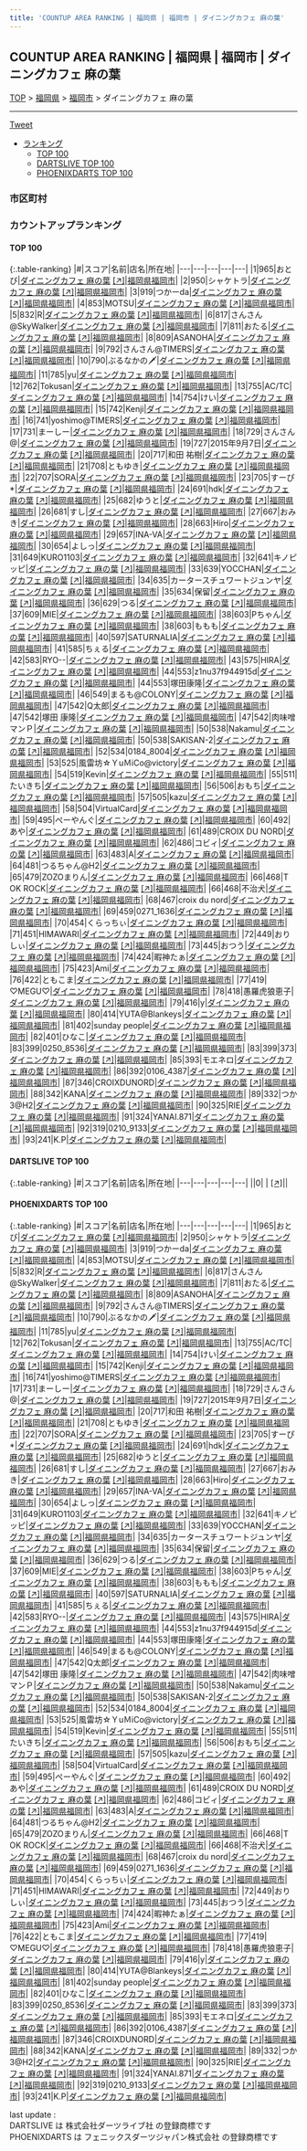 ```yaml
---
title: 'COUNTUP AREA RANKING | 福岡県 | 福岡市 | ダイニングカフェ 麻の葉'
---
```

## COUNTUP AREA RANKING | 福岡県 | 福岡市 | ダイニングカフェ 麻の葉

[TOP](/darts/rank/) > [福岡県](/darts/rank/福岡県/) > [福岡市](/darts/rank/福岡県/福岡市/) > ダイニングカフェ 麻の葉

___

<a href="https://twitter.com/share?ref_src=twsrc%5Etfw" data-text="COUNTUP AREA RANKING | 福岡県福岡市ダイニングカフェ 麻の葉" class="twitter-share-button" data-hashtags="DARTSLIVE,PHOENIXDARTS,darts,ダーツ" data-show-count="false">Tweet</a>

* [ランキング](#カウントアップランキング)
    * [TOP 100](#top-100)
    * [DARTSLIVE TOP 100](#dartslive-top-100)
    * [PHOENIXDARTS TOP 100](#phoenixdarts-top-100)

### 市区町村

<ul>

</ul>

### カウントアップランキング

#### TOP 100



{:.table-ranking}
|#|スコア|名前|店名|所在地|
|---|---|---|---|---|
|1|965|<span class="rank-name-pd">おとび</span>|<a href="/darts/rank/shops/75881.html">ダイニングカフェ 麻の葉</a> <a href="https://vs.phoenixdarts.com/jp/shop/shopDetailInfo/s_75881?s_seq=75881">[↗]</a>|<a href="/darts/rank/福岡県/福岡市">福岡県福岡市</a>|
|2|950|<span class="rank-name-pd">シャケトラ</span>|<a href="/darts/rank/shops/75881.html">ダイニングカフェ 麻の葉</a> <a href="https://vs.phoenixdarts.com/jp/shop/shopDetailInfo/s_75881?s_seq=75881">[↗]</a>|<a href="/darts/rank/福岡県/福岡市">福岡県福岡市</a>|
|3|919|<span class="rank-name-pd">つかーda</span>|<a href="/darts/rank/shops/75881.html">ダイニングカフェ 麻の葉</a> <a href="https://vs.phoenixdarts.com/jp/shop/shopDetailInfo/s_75881?s_seq=75881">[↗]</a>|<a href="/darts/rank/福岡県/福岡市">福岡県福岡市</a>|
|4|853|<span class="rank-name-pd">MOTSU</span>|<a href="/darts/rank/shops/75881.html">ダイニングカフェ 麻の葉</a> <a href="https://vs.phoenixdarts.com/jp/shop/shopDetailInfo/s_75881?s_seq=75881">[↗]</a>|<a href="/darts/rank/福岡県/福岡市">福岡県福岡市</a>|
|5|832|<span class="rank-name-pd">R</span>|<a href="/darts/rank/shops/75881.html">ダイニングカフェ 麻の葉</a> <a href="https://vs.phoenixdarts.com/jp/shop/shopDetailInfo/s_75881?s_seq=75881">[↗]</a>|<a href="/darts/rank/福岡県/福岡市">福岡県福岡市</a>|
|6|817|<span class="rank-name-pd">さんさん@SkyWalker</span>|<a href="/darts/rank/shops/75881.html">ダイニングカフェ 麻の葉</a> <a href="https://vs.phoenixdarts.com/jp/shop/shopDetailInfo/s_75881?s_seq=75881">[↗]</a>|<a href="/darts/rank/福岡県/福岡市">福岡県福岡市</a>|
|7|811|<span class="rank-name-pd">おたる</span>|<a href="/darts/rank/shops/75881.html">ダイニングカフェ 麻の葉</a> <a href="https://vs.phoenixdarts.com/jp/shop/shopDetailInfo/s_75881?s_seq=75881">[↗]</a>|<a href="/darts/rank/福岡県/福岡市">福岡県福岡市</a>|
|8|809|<span class="rank-name-pd">ASANOHA</span>|<a href="/darts/rank/shops/75881.html">ダイニングカフェ 麻の葉</a> <a href="https://vs.phoenixdarts.com/jp/shop/shopDetailInfo/s_75881?s_seq=75881">[↗]</a>|<a href="/darts/rank/福岡県/福岡市">福岡県福岡市</a>|
|9|792|<span class="rank-name-pd">さんさん@TIMERS</span>|<a href="/darts/rank/shops/75881.html">ダイニングカフェ 麻の葉</a> <a href="https://vs.phoenixdarts.com/jp/shop/shopDetailInfo/s_75881?s_seq=75881">[↗]</a>|<a href="/darts/rank/福岡県/福岡市">福岡県福岡市</a>|
|10|790|<span class="rank-name-pd">ぶるなかの🗡</span>|<a href="/darts/rank/shops/75881.html">ダイニングカフェ 麻の葉</a> <a href="https://vs.phoenixdarts.com/jp/shop/shopDetailInfo/s_75881?s_seq=75881">[↗]</a>|<a href="/darts/rank/福岡県/福岡市">福岡県福岡市</a>|
|11|785|<span class="rank-name-pd">yu</span>|<a href="/darts/rank/shops/75881.html">ダイニングカフェ 麻の葉</a> <a href="https://vs.phoenixdarts.com/jp/shop/shopDetailInfo/s_75881?s_seq=75881">[↗]</a>|<a href="/darts/rank/福岡県/福岡市">福岡県福岡市</a>|
|12|762|<span class="rank-name-pd">Tokusan</span>|<a href="/darts/rank/shops/75881.html">ダイニングカフェ 麻の葉</a> <a href="https://vs.phoenixdarts.com/jp/shop/shopDetailInfo/s_75881?s_seq=75881">[↗]</a>|<a href="/darts/rank/福岡県/福岡市">福岡県福岡市</a>|
|13|755|<span class="rank-name-pd">AC/TC</span>|<a href="/darts/rank/shops/75881.html">ダイニングカフェ 麻の葉</a> <a href="https://vs.phoenixdarts.com/jp/shop/shopDetailInfo/s_75881?s_seq=75881">[↗]</a>|<a href="/darts/rank/福岡県/福岡市">福岡県福岡市</a>|
|14|754|<span class="rank-name-pd">けい</span>|<a href="/darts/rank/shops/75881.html">ダイニングカフェ 麻の葉</a> <a href="https://vs.phoenixdarts.com/jp/shop/shopDetailInfo/s_75881?s_seq=75881">[↗]</a>|<a href="/darts/rank/福岡県/福岡市">福岡県福岡市</a>|
|15|742|<span class="rank-name-pd">Kenji</span>|<a href="/darts/rank/shops/75881.html">ダイニングカフェ 麻の葉</a> <a href="https://vs.phoenixdarts.com/jp/shop/shopDetailInfo/s_75881?s_seq=75881">[↗]</a>|<a href="/darts/rank/福岡県/福岡市">福岡県福岡市</a>|
|16|741|<span class="rank-name-pd">yoshimo@TIMERS</span>|<a href="/darts/rank/shops/75881.html">ダイニングカフェ 麻の葉</a> <a href="https://vs.phoenixdarts.com/jp/shop/shopDetailInfo/s_75881?s_seq=75881">[↗]</a>|<a href="/darts/rank/福岡県/福岡市">福岡県福岡市</a>|
|17|731|<span class="rank-name-pd">まーしー</span>|<a href="/darts/rank/shops/75881.html">ダイニングカフェ 麻の葉</a> <a href="https://vs.phoenixdarts.com/jp/shop/shopDetailInfo/s_75881?s_seq=75881">[↗]</a>|<a href="/darts/rank/福岡県/福岡市">福岡県福岡市</a>|
|18|729|<span class="rank-name-pd">さんさん@</span>|<a href="/darts/rank/shops/75881.html">ダイニングカフェ 麻の葉</a> <a href="https://vs.phoenixdarts.com/jp/shop/shopDetailInfo/s_75881?s_seq=75881">[↗]</a>|<a href="/darts/rank/福岡県/福岡市">福岡県福岡市</a>|
|19|727|<span class="rank-name-pd">2015年9月7日</span>|<a href="/darts/rank/shops/75881.html">ダイニングカフェ 麻の葉</a> <a href="https://vs.phoenixdarts.com/jp/shop/shopDetailInfo/s_75881?s_seq=75881">[↗]</a>|<a href="/darts/rank/福岡県/福岡市">福岡県福岡市</a>|
|20|717|<span class="rank-name-pd"><span class="pro-icon-pd"></span>和田 祐樹</span>|<a href="/darts/rank/shops/75881.html">ダイニングカフェ 麻の葉</a> <a href="https://vs.phoenixdarts.com/jp/shop/shopDetailInfo/s_75881?s_seq=75881">[↗]</a>|<a href="/darts/rank/福岡県/福岡市">福岡県福岡市</a>|
|21|708|<span class="rank-name-pd">ともゆき</span>|<a href="/darts/rank/shops/75881.html">ダイニングカフェ 麻の葉</a> <a href="https://vs.phoenixdarts.com/jp/shop/shopDetailInfo/s_75881?s_seq=75881">[↗]</a>|<a href="/darts/rank/福岡県/福岡市">福岡県福岡市</a>|
|22|707|<span class="rank-name-pd">SORA</span>|<a href="/darts/rank/shops/75881.html">ダイニングカフェ 麻の葉</a> <a href="https://vs.phoenixdarts.com/jp/shop/shopDetailInfo/s_75881?s_seq=75881">[↗]</a>|<a href="/darts/rank/福岡県/福岡市">福岡県福岡市</a>|
|23|705|<span class="rank-name-pd">すーぴ*</span>|<a href="/darts/rank/shops/75881.html">ダイニングカフェ 麻の葉</a> <a href="https://vs.phoenixdarts.com/jp/shop/shopDetailInfo/s_75881?s_seq=75881">[↗]</a>|<a href="/darts/rank/福岡県/福岡市">福岡県福岡市</a>|
|24|691|<span class="rank-name-pd">hdk</span>|<a href="/darts/rank/shops/75881.html">ダイニングカフェ 麻の葉</a> <a href="https://vs.phoenixdarts.com/jp/shop/shopDetailInfo/s_75881?s_seq=75881">[↗]</a>|<a href="/darts/rank/福岡県/福岡市">福岡県福岡市</a>|
|25|682|<span class="rank-name-pd">ゆうと</span>|<a href="/darts/rank/shops/75881.html">ダイニングカフェ 麻の葉</a> <a href="https://vs.phoenixdarts.com/jp/shop/shopDetailInfo/s_75881?s_seq=75881">[↗]</a>|<a href="/darts/rank/福岡県/福岡市">福岡県福岡市</a>|
|26|681|<span class="rank-name-pd">すし</span>|<a href="/darts/rank/shops/75881.html">ダイニングカフェ 麻の葉</a> <a href="https://vs.phoenixdarts.com/jp/shop/shopDetailInfo/s_75881?s_seq=75881">[↗]</a>|<a href="/darts/rank/福岡県/福岡市">福岡県福岡市</a>|
|27|667|<span class="rank-name-pd">おみき</span>|<a href="/darts/rank/shops/75881.html">ダイニングカフェ 麻の葉</a> <a href="https://vs.phoenixdarts.com/jp/shop/shopDetailInfo/s_75881?s_seq=75881">[↗]</a>|<a href="/darts/rank/福岡県/福岡市">福岡県福岡市</a>|
|28|663|<span class="rank-name-pd">Hiro</span>|<a href="/darts/rank/shops/75881.html">ダイニングカフェ 麻の葉</a> <a href="https://vs.phoenixdarts.com/jp/shop/shopDetailInfo/s_75881?s_seq=75881">[↗]</a>|<a href="/darts/rank/福岡県/福岡市">福岡県福岡市</a>|
|29|657|<span class="rank-name-pd">INA-VA</span>|<a href="/darts/rank/shops/75881.html">ダイニングカフェ 麻の葉</a> <a href="https://vs.phoenixdarts.com/jp/shop/shopDetailInfo/s_75881?s_seq=75881">[↗]</a>|<a href="/darts/rank/福岡県/福岡市">福岡県福岡市</a>|
|30|654|<span class="rank-name-pd">よしっ</span>|<a href="/darts/rank/shops/75881.html">ダイニングカフェ 麻の葉</a> <a href="https://vs.phoenixdarts.com/jp/shop/shopDetailInfo/s_75881?s_seq=75881">[↗]</a>|<a href="/darts/rank/福岡県/福岡市">福岡県福岡市</a>|
|31|649|<span class="rank-name-pd">KURO1103</span>|<a href="/darts/rank/shops/75881.html">ダイニングカフェ 麻の葉</a> <a href="https://vs.phoenixdarts.com/jp/shop/shopDetailInfo/s_75881?s_seq=75881">[↗]</a>|<a href="/darts/rank/福岡県/福岡市">福岡県福岡市</a>|
|32|641|<span class="rank-name-pd">キノピッピ</span>|<a href="/darts/rank/shops/75881.html">ダイニングカフェ 麻の葉</a> <a href="https://vs.phoenixdarts.com/jp/shop/shopDetailInfo/s_75881?s_seq=75881">[↗]</a>|<a href="/darts/rank/福岡県/福岡市">福岡県福岡市</a>|
|33|639|<span class="rank-name-pd">YOCCHAN</span>|<a href="/darts/rank/shops/75881.html">ダイニングカフェ 麻の葉</a> <a href="https://vs.phoenixdarts.com/jp/shop/shopDetailInfo/s_75881?s_seq=75881">[↗]</a>|<a href="/darts/rank/福岡県/福岡市">福岡県福岡市</a>|
|34|635|<span class="rank-name-pd">カータースチュワートジュンヤ</span>|<a href="/darts/rank/shops/75881.html">ダイニングカフェ 麻の葉</a> <a href="https://vs.phoenixdarts.com/jp/shop/shopDetailInfo/s_75881?s_seq=75881">[↗]</a>|<a href="/darts/rank/福岡県/福岡市">福岡県福岡市</a>|
|35|634|<span class="rank-name-pd">保留</span>|<a href="/darts/rank/shops/75881.html">ダイニングカフェ 麻の葉</a> <a href="https://vs.phoenixdarts.com/jp/shop/shopDetailInfo/s_75881?s_seq=75881">[↗]</a>|<a href="/darts/rank/福岡県/福岡市">福岡県福岡市</a>|
|36|629|<span class="rank-name-pd">つる</span>|<a href="/darts/rank/shops/75881.html">ダイニングカフェ 麻の葉</a> <a href="https://vs.phoenixdarts.com/jp/shop/shopDetailInfo/s_75881?s_seq=75881">[↗]</a>|<a href="/darts/rank/福岡県/福岡市">福岡県福岡市</a>|
|37|609|<span class="rank-name-pd">MIE</span>|<a href="/darts/rank/shops/75881.html">ダイニングカフェ 麻の葉</a> <a href="https://vs.phoenixdarts.com/jp/shop/shopDetailInfo/s_75881?s_seq=75881">[↗]</a>|<a href="/darts/rank/福岡県/福岡市">福岡県福岡市</a>|
|38|603|<span class="rank-name-pd">Pちゃん</span>|<a href="/darts/rank/shops/75881.html">ダイニングカフェ 麻の葉</a> <a href="https://vs.phoenixdarts.com/jp/shop/shopDetailInfo/s_75881?s_seq=75881">[↗]</a>|<a href="/darts/rank/福岡県/福岡市">福岡県福岡市</a>|
|38|603|<span class="rank-name-pd">ももも</span>|<a href="/darts/rank/shops/75881.html">ダイニングカフェ 麻の葉</a> <a href="https://vs.phoenixdarts.com/jp/shop/shopDetailInfo/s_75881?s_seq=75881">[↗]</a>|<a href="/darts/rank/福岡県/福岡市">福岡県福岡市</a>|
|40|597|<span class="rank-name-pd">SATURNALIA</span>|<a href="/darts/rank/shops/75881.html">ダイニングカフェ 麻の葉</a> <a href="https://vs.phoenixdarts.com/jp/shop/shopDetailInfo/s_75881?s_seq=75881">[↗]</a>|<a href="/darts/rank/福岡県/福岡市">福岡県福岡市</a>|
|41|585|<span class="rank-name-pd">ちぇる</span>|<a href="/darts/rank/shops/75881.html">ダイニングカフェ 麻の葉</a> <a href="https://vs.phoenixdarts.com/jp/shop/shopDetailInfo/s_75881?s_seq=75881">[↗]</a>|<a href="/darts/rank/福岡県/福岡市">福岡県福岡市</a>|
|42|583|<span class="rank-name-pd">RYO--</span>|<a href="/darts/rank/shops/75881.html">ダイニングカフェ 麻の葉</a> <a href="https://vs.phoenixdarts.com/jp/shop/shopDetailInfo/s_75881?s_seq=75881">[↗]</a>|<a href="/darts/rank/福岡県/福岡市">福岡県福岡市</a>|
|43|575|<span class="rank-name-pd">HIRA</span>|<a href="/darts/rank/shops/75881.html">ダイニングカフェ 麻の葉</a> <a href="https://vs.phoenixdarts.com/jp/shop/shopDetailInfo/s_75881?s_seq=75881">[↗]</a>|<a href="/darts/rank/福岡県/福岡市">福岡県福岡市</a>|
|44|553|<span class="rank-name-pd">z1nu37f944915d</span>|<a href="/darts/rank/shops/75881.html">ダイニングカフェ 麻の葉</a> <a href="https://vs.phoenixdarts.com/jp/shop/shopDetailInfo/s_75881?s_seq=75881">[↗]</a>|<a href="/darts/rank/福岡県/福岡市">福岡県福岡市</a>|
|44|553|<span class="rank-name-pd">塚田康隆</span>|<a href="/darts/rank/shops/75881.html">ダイニングカフェ 麻の葉</a> <a href="https://vs.phoenixdarts.com/jp/shop/shopDetailInfo/s_75881?s_seq=75881">[↗]</a>|<a href="/darts/rank/福岡県/福岡市">福岡県福岡市</a>|
|46|549|<span class="rank-name-pd">まるも@COLONY</span>|<a href="/darts/rank/shops/75881.html">ダイニングカフェ 麻の葉</a> <a href="https://vs.phoenixdarts.com/jp/shop/shopDetailInfo/s_75881?s_seq=75881">[↗]</a>|<a href="/darts/rank/福岡県/福岡市">福岡県福岡市</a>|
|47|542|<span class="rank-name-pd">Q太郎</span>|<a href="/darts/rank/shops/75881.html">ダイニングカフェ 麻の葉</a> <a href="https://vs.phoenixdarts.com/jp/shop/shopDetailInfo/s_75881?s_seq=75881">[↗]</a>|<a href="/darts/rank/福岡県/福岡市">福岡県福岡市</a>|
|47|542|<span class="rank-name-pd"><span class="pro-icon-pd"></span>塚田 康隆</span>|<a href="/darts/rank/shops/75881.html">ダイニングカフェ 麻の葉</a> <a href="https://vs.phoenixdarts.com/jp/shop/shopDetailInfo/s_75881?s_seq=75881">[↗]</a>|<a href="/darts/rank/福岡県/福岡市">福岡県福岡市</a>|
|47|542|<span class="rank-name-pd">肉味噌マンＰ</span>|<a href="/darts/rank/shops/75881.html">ダイニングカフェ 麻の葉</a> <a href="https://vs.phoenixdarts.com/jp/shop/shopDetailInfo/s_75881?s_seq=75881">[↗]</a>|<a href="/darts/rank/福岡県/福岡市">福岡県福岡市</a>|
|50|538|<span class="rank-name-pd">Nakamu</span>|<a href="/darts/rank/shops/75881.html">ダイニングカフェ 麻の葉</a> <a href="https://vs.phoenixdarts.com/jp/shop/shopDetailInfo/s_75881?s_seq=75881">[↗]</a>|<a href="/darts/rank/福岡県/福岡市">福岡県福岡市</a>|
|50|538|<span class="rank-name-pd">SAKISAN-2</span>|<a href="/darts/rank/shops/75881.html">ダイニングカフェ 麻の葉</a> <a href="https://vs.phoenixdarts.com/jp/shop/shopDetailInfo/s_75881?s_seq=75881">[↗]</a>|<a href="/darts/rank/福岡県/福岡市">福岡県福岡市</a>|
|52|534|<span class="rank-name-pd">0184_8004</span>|<a href="/darts/rank/shops/75881.html">ダイニングカフェ 麻の葉</a> <a href="https://vs.phoenixdarts.com/jp/shop/shopDetailInfo/s_75881?s_seq=75881">[↗]</a>|<a href="/darts/rank/福岡県/福岡市">福岡県福岡市</a>|
|53|525|<span class="rank-name-pd">風雷坊☆ＹuＭiCo@victory</span>|<a href="/darts/rank/shops/75881.html">ダイニングカフェ 麻の葉</a> <a href="https://vs.phoenixdarts.com/jp/shop/shopDetailInfo/s_75881?s_seq=75881">[↗]</a>|<a href="/darts/rank/福岡県/福岡市">福岡県福岡市</a>|
|54|519|<span class="rank-name-pd">Kevin</span>|<a href="/darts/rank/shops/75881.html">ダイニングカフェ 麻の葉</a> <a href="https://vs.phoenixdarts.com/jp/shop/shopDetailInfo/s_75881?s_seq=75881">[↗]</a>|<a href="/darts/rank/福岡県/福岡市">福岡県福岡市</a>|
|55|511|<span class="rank-name-pd">たいきち</span>|<a href="/darts/rank/shops/75881.html">ダイニングカフェ 麻の葉</a> <a href="https://vs.phoenixdarts.com/jp/shop/shopDetailInfo/s_75881?s_seq=75881">[↗]</a>|<a href="/darts/rank/福岡県/福岡市">福岡県福岡市</a>|
|56|506|<span class="rank-name-pd">おもち</span>|<a href="/darts/rank/shops/75881.html">ダイニングカフェ 麻の葉</a> <a href="https://vs.phoenixdarts.com/jp/shop/shopDetailInfo/s_75881?s_seq=75881">[↗]</a>|<a href="/darts/rank/福岡県/福岡市">福岡県福岡市</a>|
|57|505|<span class="rank-name-pd">kazu</span>|<a href="/darts/rank/shops/75881.html">ダイニングカフェ 麻の葉</a> <a href="https://vs.phoenixdarts.com/jp/shop/shopDetailInfo/s_75881?s_seq=75881">[↗]</a>|<a href="/darts/rank/福岡県/福岡市">福岡県福岡市</a>|
|58|504|<span class="rank-name-pd">VirtualCard</span>|<a href="/darts/rank/shops/75881.html">ダイニングカフェ 麻の葉</a> <a href="https://vs.phoenixdarts.com/jp/shop/shopDetailInfo/s_75881?s_seq=75881">[↗]</a>|<a href="/darts/rank/福岡県/福岡市">福岡県福岡市</a>|
|59|495|<span class="rank-name-pd">ぺーやんぐ</span>|<a href="/darts/rank/shops/75881.html">ダイニングカフェ 麻の葉</a> <a href="https://vs.phoenixdarts.com/jp/shop/shopDetailInfo/s_75881?s_seq=75881">[↗]</a>|<a href="/darts/rank/福岡県/福岡市">福岡県福岡市</a>|
|60|492|<span class="rank-name-pd">あや</span>|<a href="/darts/rank/shops/75881.html">ダイニングカフェ 麻の葉</a> <a href="https://vs.phoenixdarts.com/jp/shop/shopDetailInfo/s_75881?s_seq=75881">[↗]</a>|<a href="/darts/rank/福岡県/福岡市">福岡県福岡市</a>|
|61|489|<span class="rank-name-pd">CROIX DU NORD</span>|<a href="/darts/rank/shops/75881.html">ダイニングカフェ 麻の葉</a> <a href="https://vs.phoenixdarts.com/jp/shop/shopDetailInfo/s_75881?s_seq=75881">[↗]</a>|<a href="/darts/rank/福岡県/福岡市">福岡県福岡市</a>|
|62|486|<span class="rank-name-pd">コビィ</span>|<a href="/darts/rank/shops/75881.html">ダイニングカフェ 麻の葉</a> <a href="https://vs.phoenixdarts.com/jp/shop/shopDetailInfo/s_75881?s_seq=75881">[↗]</a>|<a href="/darts/rank/福岡県/福岡市">福岡県福岡市</a>|
|63|483|<span class="rank-name-pd">A</span>|<a href="/darts/rank/shops/75881.html">ダイニングカフェ 麻の葉</a> <a href="https://vs.phoenixdarts.com/jp/shop/shopDetailInfo/s_75881?s_seq=75881">[↗]</a>|<a href="/darts/rank/福岡県/福岡市">福岡県福岡市</a>|
|64|481|<span class="rank-name-pd">つるちゃん@H2</span>|<a href="/darts/rank/shops/75881.html">ダイニングカフェ 麻の葉</a> <a href="https://vs.phoenixdarts.com/jp/shop/shopDetailInfo/s_75881?s_seq=75881">[↗]</a>|<a href="/darts/rank/福岡県/福岡市">福岡県福岡市</a>|
|65|479|<span class="rank-name-pd">ZOZOまりん</span>|<a href="/darts/rank/shops/75881.html">ダイニングカフェ 麻の葉</a> <a href="https://vs.phoenixdarts.com/jp/shop/shopDetailInfo/s_75881?s_seq=75881">[↗]</a>|<a href="/darts/rank/福岡県/福岡市">福岡県福岡市</a>|
|66|468|<span class="rank-name-pd">T OK ROCK</span>|<a href="/darts/rank/shops/75881.html">ダイニングカフェ 麻の葉</a> <a href="https://vs.phoenixdarts.com/jp/shop/shopDetailInfo/s_75881?s_seq=75881">[↗]</a>|<a href="/darts/rank/福岡県/福岡市">福岡県福岡市</a>|
|66|468|<span class="rank-name-pd">不治犬</span>|<a href="/darts/rank/shops/75881.html">ダイニングカフェ 麻の葉</a> <a href="https://vs.phoenixdarts.com/jp/shop/shopDetailInfo/s_75881?s_seq=75881">[↗]</a>|<a href="/darts/rank/福岡県/福岡市">福岡県福岡市</a>|
|68|467|<span class="rank-name-pd">croix du nord</span>|<a href="/darts/rank/shops/75881.html">ダイニングカフェ 麻の葉</a> <a href="https://vs.phoenixdarts.com/jp/shop/shopDetailInfo/s_75881?s_seq=75881">[↗]</a>|<a href="/darts/rank/福岡県/福岡市">福岡県福岡市</a>|
|69|459|<span class="rank-name-pd">0271_1636</span>|<a href="/darts/rank/shops/75881.html">ダイニングカフェ 麻の葉</a> <a href="https://vs.phoenixdarts.com/jp/shop/shopDetailInfo/s_75881?s_seq=75881">[↗]</a>|<a href="/darts/rank/福岡県/福岡市">福岡県福岡市</a>|
|70|454|<span class="rank-name-pd">くらっちぃ</span>|<a href="/darts/rank/shops/75881.html">ダイニングカフェ 麻の葉</a> <a href="https://vs.phoenixdarts.com/jp/shop/shopDetailInfo/s_75881?s_seq=75881">[↗]</a>|<a href="/darts/rank/福岡県/福岡市">福岡県福岡市</a>|
|71|451|<span class="rank-name-pd">HIMAWARI</span>|<a href="/darts/rank/shops/75881.html">ダイニングカフェ 麻の葉</a> <a href="https://vs.phoenixdarts.com/jp/shop/shopDetailInfo/s_75881?s_seq=75881">[↗]</a>|<a href="/darts/rank/福岡県/福岡市">福岡県福岡市</a>|
|72|449|<span class="rank-name-pd">おりしぃ</span>|<a href="/darts/rank/shops/75881.html">ダイニングカフェ 麻の葉</a> <a href="https://vs.phoenixdarts.com/jp/shop/shopDetailInfo/s_75881?s_seq=75881">[↗]</a>|<a href="/darts/rank/福岡県/福岡市">福岡県福岡市</a>|
|73|445|<span class="rank-name-pd">おつう</span>|<a href="/darts/rank/shops/75881.html">ダイニングカフェ 麻の葉</a> <a href="https://vs.phoenixdarts.com/jp/shop/shopDetailInfo/s_75881?s_seq=75881">[↗]</a>|<a href="/darts/rank/福岡県/福岡市">福岡県福岡市</a>|
|74|424|<span class="rank-name-pd">暇神たぁ</span>|<a href="/darts/rank/shops/75881.html">ダイニングカフェ 麻の葉</a> <a href="https://vs.phoenixdarts.com/jp/shop/shopDetailInfo/s_75881?s_seq=75881">[↗]</a>|<a href="/darts/rank/福岡県/福岡市">福岡県福岡市</a>|
|75|423|<span class="rank-name-pd">Ami</span>|<a href="/darts/rank/shops/75881.html">ダイニングカフェ 麻の葉</a> <a href="https://vs.phoenixdarts.com/jp/shop/shopDetailInfo/s_75881?s_seq=75881">[↗]</a>|<a href="/darts/rank/福岡県/福岡市">福岡県福岡市</a>|
|76|422|<span class="rank-name-pd">ともこま</span>|<a href="/darts/rank/shops/75881.html">ダイニングカフェ 麻の葉</a> <a href="https://vs.phoenixdarts.com/jp/shop/shopDetailInfo/s_75881?s_seq=75881">[↗]</a>|<a href="/darts/rank/福岡県/福岡市">福岡県福岡市</a>|
|77|419|<span class="rank-name-pd">♡MEGU♡</span>|<a href="/darts/rank/shops/75881.html">ダイニングカフェ 麻の葉</a> <a href="https://vs.phoenixdarts.com/jp/shop/shopDetailInfo/s_75881?s_seq=75881">[↗]</a>|<a href="/darts/rank/福岡県/福岡市">福岡県福岡市</a>|
|78|418|<span class="rank-name-pd">愚羅虎狼恵子</span>|<a href="/darts/rank/shops/75881.html">ダイニングカフェ 麻の葉</a> <a href="https://vs.phoenixdarts.com/jp/shop/shopDetailInfo/s_75881?s_seq=75881">[↗]</a>|<a href="/darts/rank/福岡県/福岡市">福岡県福岡市</a>|
|79|416|<span class="rank-name-pd">y</span>|<a href="/darts/rank/shops/75881.html">ダイニングカフェ 麻の葉</a> <a href="https://vs.phoenixdarts.com/jp/shop/shopDetailInfo/s_75881?s_seq=75881">[↗]</a>|<a href="/darts/rank/福岡県/福岡市">福岡県福岡市</a>|
|80|414|<span class="rank-name-pd">YUTA@Blankeys</span>|<a href="/darts/rank/shops/75881.html">ダイニングカフェ 麻の葉</a> <a href="https://vs.phoenixdarts.com/jp/shop/shopDetailInfo/s_75881?s_seq=75881">[↗]</a>|<a href="/darts/rank/福岡県/福岡市">福岡県福岡市</a>|
|81|402|<span class="rank-name-pd">sunday people</span>|<a href="/darts/rank/shops/75881.html">ダイニングカフェ 麻の葉</a> <a href="https://vs.phoenixdarts.com/jp/shop/shopDetailInfo/s_75881?s_seq=75881">[↗]</a>|<a href="/darts/rank/福岡県/福岡市">福岡県福岡市</a>|
|82|401|<span class="rank-name-pd">ひなこ</span>|<a href="/darts/rank/shops/75881.html">ダイニングカフェ 麻の葉</a> <a href="https://vs.phoenixdarts.com/jp/shop/shopDetailInfo/s_75881?s_seq=75881">[↗]</a>|<a href="/darts/rank/福岡県/福岡市">福岡県福岡市</a>|
|83|399|<span class="rank-name-pd">0250_8536</span>|<a href="/darts/rank/shops/75881.html">ダイニングカフェ 麻の葉</a> <a href="https://vs.phoenixdarts.com/jp/shop/shopDetailInfo/s_75881?s_seq=75881">[↗]</a>|<a href="/darts/rank/福岡県/福岡市">福岡県福岡市</a>|
|83|399|<span class="rank-name-pd">373</span>|<a href="/darts/rank/shops/75881.html">ダイニングカフェ 麻の葉</a> <a href="https://vs.phoenixdarts.com/jp/shop/shopDetailInfo/s_75881?s_seq=75881">[↗]</a>|<a href="/darts/rank/福岡県/福岡市">福岡県福岡市</a>|
|85|393|<span class="rank-name-pd">モエネロ</span>|<a href="/darts/rank/shops/75881.html">ダイニングカフェ 麻の葉</a> <a href="https://vs.phoenixdarts.com/jp/shop/shopDetailInfo/s_75881?s_seq=75881">[↗]</a>|<a href="/darts/rank/福岡県/福岡市">福岡県福岡市</a>|
|86|392|<span class="rank-name-pd">0106_4387</span>|<a href="/darts/rank/shops/75881.html">ダイニングカフェ 麻の葉</a> <a href="https://vs.phoenixdarts.com/jp/shop/shopDetailInfo/s_75881?s_seq=75881">[↗]</a>|<a href="/darts/rank/福岡県/福岡市">福岡県福岡市</a>|
|87|346|<span class="rank-name-pd">CROIXDUNORD</span>|<a href="/darts/rank/shops/75881.html">ダイニングカフェ 麻の葉</a> <a href="https://vs.phoenixdarts.com/jp/shop/shopDetailInfo/s_75881?s_seq=75881">[↗]</a>|<a href="/darts/rank/福岡県/福岡市">福岡県福岡市</a>|
|88|342|<span class="rank-name-pd">KANA</span>|<a href="/darts/rank/shops/75881.html">ダイニングカフェ 麻の葉</a> <a href="https://vs.phoenixdarts.com/jp/shop/shopDetailInfo/s_75881?s_seq=75881">[↗]</a>|<a href="/darts/rank/福岡県/福岡市">福岡県福岡市</a>|
|89|332|<span class="rank-name-pd">つか3@H2</span>|<a href="/darts/rank/shops/75881.html">ダイニングカフェ 麻の葉</a> <a href="https://vs.phoenixdarts.com/jp/shop/shopDetailInfo/s_75881?s_seq=75881">[↗]</a>|<a href="/darts/rank/福岡県/福岡市">福岡県福岡市</a>|
|90|325|<span class="rank-name-pd">RIE</span>|<a href="/darts/rank/shops/75881.html">ダイニングカフェ 麻の葉</a> <a href="https://vs.phoenixdarts.com/jp/shop/shopDetailInfo/s_75881?s_seq=75881">[↗]</a>|<a href="/darts/rank/福岡県/福岡市">福岡県福岡市</a>|
|91|324|<span class="rank-name-pd">YANAI.871</span>|<a href="/darts/rank/shops/75881.html">ダイニングカフェ 麻の葉</a> <a href="https://vs.phoenixdarts.com/jp/shop/shopDetailInfo/s_75881?s_seq=75881">[↗]</a>|<a href="/darts/rank/福岡県/福岡市">福岡県福岡市</a>|
|92|319|<span class="rank-name-pd">0210_9133</span>|<a href="/darts/rank/shops/75881.html">ダイニングカフェ 麻の葉</a> <a href="https://vs.phoenixdarts.com/jp/shop/shopDetailInfo/s_75881?s_seq=75881">[↗]</a>|<a href="/darts/rank/福岡県/福岡市">福岡県福岡市</a>|
|93|241|<span class="rank-name-pd">K.P</span>|<a href="/darts/rank/shops/75881.html">ダイニングカフェ 麻の葉</a> <a href="https://vs.phoenixdarts.com/jp/shop/shopDetailInfo/s_75881?s_seq=75881">[↗]</a>|<a href="/darts/rank/福岡県/福岡市">福岡県福岡市</a>|


#### DARTSLIVE TOP 100



{:.table-ranking}
|#|スコア|名前|店名|所在地|
|---|---|---|---|---|
||0|<span class="rank-name-dl"> </span>|<a href="/darts/rank/shops/.html"></a> <a href="">[↗]</a>|<a href="/darts/rank//"></a>|


#### PHOENIXDARTS TOP 100



{:.table-ranking}
|#|スコア|名前|店名|所在地|
|---|---|---|---|---|
|1|965|<span class="rank-name-pd">おとび</span>|<a href="/darts/rank/shops/75881.html">ダイニングカフェ 麻の葉</a> <a href="https://vs.phoenixdarts.com/jp/shop/shopDetailInfo/s_75881?s_seq=75881">[↗]</a>|<a href="/darts/rank/福岡県/福岡市">福岡県福岡市</a>|
|2|950|<span class="rank-name-pd">シャケトラ</span>|<a href="/darts/rank/shops/75881.html">ダイニングカフェ 麻の葉</a> <a href="https://vs.phoenixdarts.com/jp/shop/shopDetailInfo/s_75881?s_seq=75881">[↗]</a>|<a href="/darts/rank/福岡県/福岡市">福岡県福岡市</a>|
|3|919|<span class="rank-name-pd">つかーda</span>|<a href="/darts/rank/shops/75881.html">ダイニングカフェ 麻の葉</a> <a href="https://vs.phoenixdarts.com/jp/shop/shopDetailInfo/s_75881?s_seq=75881">[↗]</a>|<a href="/darts/rank/福岡県/福岡市">福岡県福岡市</a>|
|4|853|<span class="rank-name-pd">MOTSU</span>|<a href="/darts/rank/shops/75881.html">ダイニングカフェ 麻の葉</a> <a href="https://vs.phoenixdarts.com/jp/shop/shopDetailInfo/s_75881?s_seq=75881">[↗]</a>|<a href="/darts/rank/福岡県/福岡市">福岡県福岡市</a>|
|5|832|<span class="rank-name-pd">R</span>|<a href="/darts/rank/shops/75881.html">ダイニングカフェ 麻の葉</a> <a href="https://vs.phoenixdarts.com/jp/shop/shopDetailInfo/s_75881?s_seq=75881">[↗]</a>|<a href="/darts/rank/福岡県/福岡市">福岡県福岡市</a>|
|6|817|<span class="rank-name-pd">さんさん@SkyWalker</span>|<a href="/darts/rank/shops/75881.html">ダイニングカフェ 麻の葉</a> <a href="https://vs.phoenixdarts.com/jp/shop/shopDetailInfo/s_75881?s_seq=75881">[↗]</a>|<a href="/darts/rank/福岡県/福岡市">福岡県福岡市</a>|
|7|811|<span class="rank-name-pd">おたる</span>|<a href="/darts/rank/shops/75881.html">ダイニングカフェ 麻の葉</a> <a href="https://vs.phoenixdarts.com/jp/shop/shopDetailInfo/s_75881?s_seq=75881">[↗]</a>|<a href="/darts/rank/福岡県/福岡市">福岡県福岡市</a>|
|8|809|<span class="rank-name-pd">ASANOHA</span>|<a href="/darts/rank/shops/75881.html">ダイニングカフェ 麻の葉</a> <a href="https://vs.phoenixdarts.com/jp/shop/shopDetailInfo/s_75881?s_seq=75881">[↗]</a>|<a href="/darts/rank/福岡県/福岡市">福岡県福岡市</a>|
|9|792|<span class="rank-name-pd">さんさん@TIMERS</span>|<a href="/darts/rank/shops/75881.html">ダイニングカフェ 麻の葉</a> <a href="https://vs.phoenixdarts.com/jp/shop/shopDetailInfo/s_75881?s_seq=75881">[↗]</a>|<a href="/darts/rank/福岡県/福岡市">福岡県福岡市</a>|
|10|790|<span class="rank-name-pd">ぶるなかの🗡</span>|<a href="/darts/rank/shops/75881.html">ダイニングカフェ 麻の葉</a> <a href="https://vs.phoenixdarts.com/jp/shop/shopDetailInfo/s_75881?s_seq=75881">[↗]</a>|<a href="/darts/rank/福岡県/福岡市">福岡県福岡市</a>|
|11|785|<span class="rank-name-pd">yu</span>|<a href="/darts/rank/shops/75881.html">ダイニングカフェ 麻の葉</a> <a href="https://vs.phoenixdarts.com/jp/shop/shopDetailInfo/s_75881?s_seq=75881">[↗]</a>|<a href="/darts/rank/福岡県/福岡市">福岡県福岡市</a>|
|12|762|<span class="rank-name-pd">Tokusan</span>|<a href="/darts/rank/shops/75881.html">ダイニングカフェ 麻の葉</a> <a href="https://vs.phoenixdarts.com/jp/shop/shopDetailInfo/s_75881?s_seq=75881">[↗]</a>|<a href="/darts/rank/福岡県/福岡市">福岡県福岡市</a>|
|13|755|<span class="rank-name-pd">AC/TC</span>|<a href="/darts/rank/shops/75881.html">ダイニングカフェ 麻の葉</a> <a href="https://vs.phoenixdarts.com/jp/shop/shopDetailInfo/s_75881?s_seq=75881">[↗]</a>|<a href="/darts/rank/福岡県/福岡市">福岡県福岡市</a>|
|14|754|<span class="rank-name-pd">けい</span>|<a href="/darts/rank/shops/75881.html">ダイニングカフェ 麻の葉</a> <a href="https://vs.phoenixdarts.com/jp/shop/shopDetailInfo/s_75881?s_seq=75881">[↗]</a>|<a href="/darts/rank/福岡県/福岡市">福岡県福岡市</a>|
|15|742|<span class="rank-name-pd">Kenji</span>|<a href="/darts/rank/shops/75881.html">ダイニングカフェ 麻の葉</a> <a href="https://vs.phoenixdarts.com/jp/shop/shopDetailInfo/s_75881?s_seq=75881">[↗]</a>|<a href="/darts/rank/福岡県/福岡市">福岡県福岡市</a>|
|16|741|<span class="rank-name-pd">yoshimo@TIMERS</span>|<a href="/darts/rank/shops/75881.html">ダイニングカフェ 麻の葉</a> <a href="https://vs.phoenixdarts.com/jp/shop/shopDetailInfo/s_75881?s_seq=75881">[↗]</a>|<a href="/darts/rank/福岡県/福岡市">福岡県福岡市</a>|
|17|731|<span class="rank-name-pd">まーしー</span>|<a href="/darts/rank/shops/75881.html">ダイニングカフェ 麻の葉</a> <a href="https://vs.phoenixdarts.com/jp/shop/shopDetailInfo/s_75881?s_seq=75881">[↗]</a>|<a href="/darts/rank/福岡県/福岡市">福岡県福岡市</a>|
|18|729|<span class="rank-name-pd">さんさん@</span>|<a href="/darts/rank/shops/75881.html">ダイニングカフェ 麻の葉</a> <a href="https://vs.phoenixdarts.com/jp/shop/shopDetailInfo/s_75881?s_seq=75881">[↗]</a>|<a href="/darts/rank/福岡県/福岡市">福岡県福岡市</a>|
|19|727|<span class="rank-name-pd">2015年9月7日</span>|<a href="/darts/rank/shops/75881.html">ダイニングカフェ 麻の葉</a> <a href="https://vs.phoenixdarts.com/jp/shop/shopDetailInfo/s_75881?s_seq=75881">[↗]</a>|<a href="/darts/rank/福岡県/福岡市">福岡県福岡市</a>|
|20|717|<span class="rank-name-pd"><span class="pro-icon-pd"></span>和田 祐樹</span>|<a href="/darts/rank/shops/75881.html">ダイニングカフェ 麻の葉</a> <a href="https://vs.phoenixdarts.com/jp/shop/shopDetailInfo/s_75881?s_seq=75881">[↗]</a>|<a href="/darts/rank/福岡県/福岡市">福岡県福岡市</a>|
|21|708|<span class="rank-name-pd">ともゆき</span>|<a href="/darts/rank/shops/75881.html">ダイニングカフェ 麻の葉</a> <a href="https://vs.phoenixdarts.com/jp/shop/shopDetailInfo/s_75881?s_seq=75881">[↗]</a>|<a href="/darts/rank/福岡県/福岡市">福岡県福岡市</a>|
|22|707|<span class="rank-name-pd">SORA</span>|<a href="/darts/rank/shops/75881.html">ダイニングカフェ 麻の葉</a> <a href="https://vs.phoenixdarts.com/jp/shop/shopDetailInfo/s_75881?s_seq=75881">[↗]</a>|<a href="/darts/rank/福岡県/福岡市">福岡県福岡市</a>|
|23|705|<span class="rank-name-pd">すーぴ*</span>|<a href="/darts/rank/shops/75881.html">ダイニングカフェ 麻の葉</a> <a href="https://vs.phoenixdarts.com/jp/shop/shopDetailInfo/s_75881?s_seq=75881">[↗]</a>|<a href="/darts/rank/福岡県/福岡市">福岡県福岡市</a>|
|24|691|<span class="rank-name-pd">hdk</span>|<a href="/darts/rank/shops/75881.html">ダイニングカフェ 麻の葉</a> <a href="https://vs.phoenixdarts.com/jp/shop/shopDetailInfo/s_75881?s_seq=75881">[↗]</a>|<a href="/darts/rank/福岡県/福岡市">福岡県福岡市</a>|
|25|682|<span class="rank-name-pd">ゆうと</span>|<a href="/darts/rank/shops/75881.html">ダイニングカフェ 麻の葉</a> <a href="https://vs.phoenixdarts.com/jp/shop/shopDetailInfo/s_75881?s_seq=75881">[↗]</a>|<a href="/darts/rank/福岡県/福岡市">福岡県福岡市</a>|
|26|681|<span class="rank-name-pd">すし</span>|<a href="/darts/rank/shops/75881.html">ダイニングカフェ 麻の葉</a> <a href="https://vs.phoenixdarts.com/jp/shop/shopDetailInfo/s_75881?s_seq=75881">[↗]</a>|<a href="/darts/rank/福岡県/福岡市">福岡県福岡市</a>|
|27|667|<span class="rank-name-pd">おみき</span>|<a href="/darts/rank/shops/75881.html">ダイニングカフェ 麻の葉</a> <a href="https://vs.phoenixdarts.com/jp/shop/shopDetailInfo/s_75881?s_seq=75881">[↗]</a>|<a href="/darts/rank/福岡県/福岡市">福岡県福岡市</a>|
|28|663|<span class="rank-name-pd">Hiro</span>|<a href="/darts/rank/shops/75881.html">ダイニングカフェ 麻の葉</a> <a href="https://vs.phoenixdarts.com/jp/shop/shopDetailInfo/s_75881?s_seq=75881">[↗]</a>|<a href="/darts/rank/福岡県/福岡市">福岡県福岡市</a>|
|29|657|<span class="rank-name-pd">INA-VA</span>|<a href="/darts/rank/shops/75881.html">ダイニングカフェ 麻の葉</a> <a href="https://vs.phoenixdarts.com/jp/shop/shopDetailInfo/s_75881?s_seq=75881">[↗]</a>|<a href="/darts/rank/福岡県/福岡市">福岡県福岡市</a>|
|30|654|<span class="rank-name-pd">よしっ</span>|<a href="/darts/rank/shops/75881.html">ダイニングカフェ 麻の葉</a> <a href="https://vs.phoenixdarts.com/jp/shop/shopDetailInfo/s_75881?s_seq=75881">[↗]</a>|<a href="/darts/rank/福岡県/福岡市">福岡県福岡市</a>|
|31|649|<span class="rank-name-pd">KURO1103</span>|<a href="/darts/rank/shops/75881.html">ダイニングカフェ 麻の葉</a> <a href="https://vs.phoenixdarts.com/jp/shop/shopDetailInfo/s_75881?s_seq=75881">[↗]</a>|<a href="/darts/rank/福岡県/福岡市">福岡県福岡市</a>|
|32|641|<span class="rank-name-pd">キノピッピ</span>|<a href="/darts/rank/shops/75881.html">ダイニングカフェ 麻の葉</a> <a href="https://vs.phoenixdarts.com/jp/shop/shopDetailInfo/s_75881?s_seq=75881">[↗]</a>|<a href="/darts/rank/福岡県/福岡市">福岡県福岡市</a>|
|33|639|<span class="rank-name-pd">YOCCHAN</span>|<a href="/darts/rank/shops/75881.html">ダイニングカフェ 麻の葉</a> <a href="https://vs.phoenixdarts.com/jp/shop/shopDetailInfo/s_75881?s_seq=75881">[↗]</a>|<a href="/darts/rank/福岡県/福岡市">福岡県福岡市</a>|
|34|635|<span class="rank-name-pd">カータースチュワートジュンヤ</span>|<a href="/darts/rank/shops/75881.html">ダイニングカフェ 麻の葉</a> <a href="https://vs.phoenixdarts.com/jp/shop/shopDetailInfo/s_75881?s_seq=75881">[↗]</a>|<a href="/darts/rank/福岡県/福岡市">福岡県福岡市</a>|
|35|634|<span class="rank-name-pd">保留</span>|<a href="/darts/rank/shops/75881.html">ダイニングカフェ 麻の葉</a> <a href="https://vs.phoenixdarts.com/jp/shop/shopDetailInfo/s_75881?s_seq=75881">[↗]</a>|<a href="/darts/rank/福岡県/福岡市">福岡県福岡市</a>|
|36|629|<span class="rank-name-pd">つる</span>|<a href="/darts/rank/shops/75881.html">ダイニングカフェ 麻の葉</a> <a href="https://vs.phoenixdarts.com/jp/shop/shopDetailInfo/s_75881?s_seq=75881">[↗]</a>|<a href="/darts/rank/福岡県/福岡市">福岡県福岡市</a>|
|37|609|<span class="rank-name-pd">MIE</span>|<a href="/darts/rank/shops/75881.html">ダイニングカフェ 麻の葉</a> <a href="https://vs.phoenixdarts.com/jp/shop/shopDetailInfo/s_75881?s_seq=75881">[↗]</a>|<a href="/darts/rank/福岡県/福岡市">福岡県福岡市</a>|
|38|603|<span class="rank-name-pd">Pちゃん</span>|<a href="/darts/rank/shops/75881.html">ダイニングカフェ 麻の葉</a> <a href="https://vs.phoenixdarts.com/jp/shop/shopDetailInfo/s_75881?s_seq=75881">[↗]</a>|<a href="/darts/rank/福岡県/福岡市">福岡県福岡市</a>|
|38|603|<span class="rank-name-pd">ももも</span>|<a href="/darts/rank/shops/75881.html">ダイニングカフェ 麻の葉</a> <a href="https://vs.phoenixdarts.com/jp/shop/shopDetailInfo/s_75881?s_seq=75881">[↗]</a>|<a href="/darts/rank/福岡県/福岡市">福岡県福岡市</a>|
|40|597|<span class="rank-name-pd">SATURNALIA</span>|<a href="/darts/rank/shops/75881.html">ダイニングカフェ 麻の葉</a> <a href="https://vs.phoenixdarts.com/jp/shop/shopDetailInfo/s_75881?s_seq=75881">[↗]</a>|<a href="/darts/rank/福岡県/福岡市">福岡県福岡市</a>|
|41|585|<span class="rank-name-pd">ちぇる</span>|<a href="/darts/rank/shops/75881.html">ダイニングカフェ 麻の葉</a> <a href="https://vs.phoenixdarts.com/jp/shop/shopDetailInfo/s_75881?s_seq=75881">[↗]</a>|<a href="/darts/rank/福岡県/福岡市">福岡県福岡市</a>|
|42|583|<span class="rank-name-pd">RYO--</span>|<a href="/darts/rank/shops/75881.html">ダイニングカフェ 麻の葉</a> <a href="https://vs.phoenixdarts.com/jp/shop/shopDetailInfo/s_75881?s_seq=75881">[↗]</a>|<a href="/darts/rank/福岡県/福岡市">福岡県福岡市</a>|
|43|575|<span class="rank-name-pd">HIRA</span>|<a href="/darts/rank/shops/75881.html">ダイニングカフェ 麻の葉</a> <a href="https://vs.phoenixdarts.com/jp/shop/shopDetailInfo/s_75881?s_seq=75881">[↗]</a>|<a href="/darts/rank/福岡県/福岡市">福岡県福岡市</a>|
|44|553|<span class="rank-name-pd">z1nu37f944915d</span>|<a href="/darts/rank/shops/75881.html">ダイニングカフェ 麻の葉</a> <a href="https://vs.phoenixdarts.com/jp/shop/shopDetailInfo/s_75881?s_seq=75881">[↗]</a>|<a href="/darts/rank/福岡県/福岡市">福岡県福岡市</a>|
|44|553|<span class="rank-name-pd">塚田康隆</span>|<a href="/darts/rank/shops/75881.html">ダイニングカフェ 麻の葉</a> <a href="https://vs.phoenixdarts.com/jp/shop/shopDetailInfo/s_75881?s_seq=75881">[↗]</a>|<a href="/darts/rank/福岡県/福岡市">福岡県福岡市</a>|
|46|549|<span class="rank-name-pd">まるも@COLONY</span>|<a href="/darts/rank/shops/75881.html">ダイニングカフェ 麻の葉</a> <a href="https://vs.phoenixdarts.com/jp/shop/shopDetailInfo/s_75881?s_seq=75881">[↗]</a>|<a href="/darts/rank/福岡県/福岡市">福岡県福岡市</a>|
|47|542|<span class="rank-name-pd">Q太郎</span>|<a href="/darts/rank/shops/75881.html">ダイニングカフェ 麻の葉</a> <a href="https://vs.phoenixdarts.com/jp/shop/shopDetailInfo/s_75881?s_seq=75881">[↗]</a>|<a href="/darts/rank/福岡県/福岡市">福岡県福岡市</a>|
|47|542|<span class="rank-name-pd"><span class="pro-icon-pd"></span>塚田 康隆</span>|<a href="/darts/rank/shops/75881.html">ダイニングカフェ 麻の葉</a> <a href="https://vs.phoenixdarts.com/jp/shop/shopDetailInfo/s_75881?s_seq=75881">[↗]</a>|<a href="/darts/rank/福岡県/福岡市">福岡県福岡市</a>|
|47|542|<span class="rank-name-pd">肉味噌マンＰ</span>|<a href="/darts/rank/shops/75881.html">ダイニングカフェ 麻の葉</a> <a href="https://vs.phoenixdarts.com/jp/shop/shopDetailInfo/s_75881?s_seq=75881">[↗]</a>|<a href="/darts/rank/福岡県/福岡市">福岡県福岡市</a>|
|50|538|<span class="rank-name-pd">Nakamu</span>|<a href="/darts/rank/shops/75881.html">ダイニングカフェ 麻の葉</a> <a href="https://vs.phoenixdarts.com/jp/shop/shopDetailInfo/s_75881?s_seq=75881">[↗]</a>|<a href="/darts/rank/福岡県/福岡市">福岡県福岡市</a>|
|50|538|<span class="rank-name-pd">SAKISAN-2</span>|<a href="/darts/rank/shops/75881.html">ダイニングカフェ 麻の葉</a> <a href="https://vs.phoenixdarts.com/jp/shop/shopDetailInfo/s_75881?s_seq=75881">[↗]</a>|<a href="/darts/rank/福岡県/福岡市">福岡県福岡市</a>|
|52|534|<span class="rank-name-pd">0184_8004</span>|<a href="/darts/rank/shops/75881.html">ダイニングカフェ 麻の葉</a> <a href="https://vs.phoenixdarts.com/jp/shop/shopDetailInfo/s_75881?s_seq=75881">[↗]</a>|<a href="/darts/rank/福岡県/福岡市">福岡県福岡市</a>|
|53|525|<span class="rank-name-pd">風雷坊☆ＹuＭiCo@victory</span>|<a href="/darts/rank/shops/75881.html">ダイニングカフェ 麻の葉</a> <a href="https://vs.phoenixdarts.com/jp/shop/shopDetailInfo/s_75881?s_seq=75881">[↗]</a>|<a href="/darts/rank/福岡県/福岡市">福岡県福岡市</a>|
|54|519|<span class="rank-name-pd">Kevin</span>|<a href="/darts/rank/shops/75881.html">ダイニングカフェ 麻の葉</a> <a href="https://vs.phoenixdarts.com/jp/shop/shopDetailInfo/s_75881?s_seq=75881">[↗]</a>|<a href="/darts/rank/福岡県/福岡市">福岡県福岡市</a>|
|55|511|<span class="rank-name-pd">たいきち</span>|<a href="/darts/rank/shops/75881.html">ダイニングカフェ 麻の葉</a> <a href="https://vs.phoenixdarts.com/jp/shop/shopDetailInfo/s_75881?s_seq=75881">[↗]</a>|<a href="/darts/rank/福岡県/福岡市">福岡県福岡市</a>|
|56|506|<span class="rank-name-pd">おもち</span>|<a href="/darts/rank/shops/75881.html">ダイニングカフェ 麻の葉</a> <a href="https://vs.phoenixdarts.com/jp/shop/shopDetailInfo/s_75881?s_seq=75881">[↗]</a>|<a href="/darts/rank/福岡県/福岡市">福岡県福岡市</a>|
|57|505|<span class="rank-name-pd">kazu</span>|<a href="/darts/rank/shops/75881.html">ダイニングカフェ 麻の葉</a> <a href="https://vs.phoenixdarts.com/jp/shop/shopDetailInfo/s_75881?s_seq=75881">[↗]</a>|<a href="/darts/rank/福岡県/福岡市">福岡県福岡市</a>|
|58|504|<span class="rank-name-pd">VirtualCard</span>|<a href="/darts/rank/shops/75881.html">ダイニングカフェ 麻の葉</a> <a href="https://vs.phoenixdarts.com/jp/shop/shopDetailInfo/s_75881?s_seq=75881">[↗]</a>|<a href="/darts/rank/福岡県/福岡市">福岡県福岡市</a>|
|59|495|<span class="rank-name-pd">ぺーやんぐ</span>|<a href="/darts/rank/shops/75881.html">ダイニングカフェ 麻の葉</a> <a href="https://vs.phoenixdarts.com/jp/shop/shopDetailInfo/s_75881?s_seq=75881">[↗]</a>|<a href="/darts/rank/福岡県/福岡市">福岡県福岡市</a>|
|60|492|<span class="rank-name-pd">あや</span>|<a href="/darts/rank/shops/75881.html">ダイニングカフェ 麻の葉</a> <a href="https://vs.phoenixdarts.com/jp/shop/shopDetailInfo/s_75881?s_seq=75881">[↗]</a>|<a href="/darts/rank/福岡県/福岡市">福岡県福岡市</a>|
|61|489|<span class="rank-name-pd">CROIX DU NORD</span>|<a href="/darts/rank/shops/75881.html">ダイニングカフェ 麻の葉</a> <a href="https://vs.phoenixdarts.com/jp/shop/shopDetailInfo/s_75881?s_seq=75881">[↗]</a>|<a href="/darts/rank/福岡県/福岡市">福岡県福岡市</a>|
|62|486|<span class="rank-name-pd">コビィ</span>|<a href="/darts/rank/shops/75881.html">ダイニングカフェ 麻の葉</a> <a href="https://vs.phoenixdarts.com/jp/shop/shopDetailInfo/s_75881?s_seq=75881">[↗]</a>|<a href="/darts/rank/福岡県/福岡市">福岡県福岡市</a>|
|63|483|<span class="rank-name-pd">A</span>|<a href="/darts/rank/shops/75881.html">ダイニングカフェ 麻の葉</a> <a href="https://vs.phoenixdarts.com/jp/shop/shopDetailInfo/s_75881?s_seq=75881">[↗]</a>|<a href="/darts/rank/福岡県/福岡市">福岡県福岡市</a>|
|64|481|<span class="rank-name-pd">つるちゃん@H2</span>|<a href="/darts/rank/shops/75881.html">ダイニングカフェ 麻の葉</a> <a href="https://vs.phoenixdarts.com/jp/shop/shopDetailInfo/s_75881?s_seq=75881">[↗]</a>|<a href="/darts/rank/福岡県/福岡市">福岡県福岡市</a>|
|65|479|<span class="rank-name-pd">ZOZOまりん</span>|<a href="/darts/rank/shops/75881.html">ダイニングカフェ 麻の葉</a> <a href="https://vs.phoenixdarts.com/jp/shop/shopDetailInfo/s_75881?s_seq=75881">[↗]</a>|<a href="/darts/rank/福岡県/福岡市">福岡県福岡市</a>|
|66|468|<span class="rank-name-pd">T OK ROCK</span>|<a href="/darts/rank/shops/75881.html">ダイニングカフェ 麻の葉</a> <a href="https://vs.phoenixdarts.com/jp/shop/shopDetailInfo/s_75881?s_seq=75881">[↗]</a>|<a href="/darts/rank/福岡県/福岡市">福岡県福岡市</a>|
|66|468|<span class="rank-name-pd">不治犬</span>|<a href="/darts/rank/shops/75881.html">ダイニングカフェ 麻の葉</a> <a href="https://vs.phoenixdarts.com/jp/shop/shopDetailInfo/s_75881?s_seq=75881">[↗]</a>|<a href="/darts/rank/福岡県/福岡市">福岡県福岡市</a>|
|68|467|<span class="rank-name-pd">croix du nord</span>|<a href="/darts/rank/shops/75881.html">ダイニングカフェ 麻の葉</a> <a href="https://vs.phoenixdarts.com/jp/shop/shopDetailInfo/s_75881?s_seq=75881">[↗]</a>|<a href="/darts/rank/福岡県/福岡市">福岡県福岡市</a>|
|69|459|<span class="rank-name-pd">0271_1636</span>|<a href="/darts/rank/shops/75881.html">ダイニングカフェ 麻の葉</a> <a href="https://vs.phoenixdarts.com/jp/shop/shopDetailInfo/s_75881?s_seq=75881">[↗]</a>|<a href="/darts/rank/福岡県/福岡市">福岡県福岡市</a>|
|70|454|<span class="rank-name-pd">くらっちぃ</span>|<a href="/darts/rank/shops/75881.html">ダイニングカフェ 麻の葉</a> <a href="https://vs.phoenixdarts.com/jp/shop/shopDetailInfo/s_75881?s_seq=75881">[↗]</a>|<a href="/darts/rank/福岡県/福岡市">福岡県福岡市</a>|
|71|451|<span class="rank-name-pd">HIMAWARI</span>|<a href="/darts/rank/shops/75881.html">ダイニングカフェ 麻の葉</a> <a href="https://vs.phoenixdarts.com/jp/shop/shopDetailInfo/s_75881?s_seq=75881">[↗]</a>|<a href="/darts/rank/福岡県/福岡市">福岡県福岡市</a>|
|72|449|<span class="rank-name-pd">おりしぃ</span>|<a href="/darts/rank/shops/75881.html">ダイニングカフェ 麻の葉</a> <a href="https://vs.phoenixdarts.com/jp/shop/shopDetailInfo/s_75881?s_seq=75881">[↗]</a>|<a href="/darts/rank/福岡県/福岡市">福岡県福岡市</a>|
|73|445|<span class="rank-name-pd">おつう</span>|<a href="/darts/rank/shops/75881.html">ダイニングカフェ 麻の葉</a> <a href="https://vs.phoenixdarts.com/jp/shop/shopDetailInfo/s_75881?s_seq=75881">[↗]</a>|<a href="/darts/rank/福岡県/福岡市">福岡県福岡市</a>|
|74|424|<span class="rank-name-pd">暇神たぁ</span>|<a href="/darts/rank/shops/75881.html">ダイニングカフェ 麻の葉</a> <a href="https://vs.phoenixdarts.com/jp/shop/shopDetailInfo/s_75881?s_seq=75881">[↗]</a>|<a href="/darts/rank/福岡県/福岡市">福岡県福岡市</a>|
|75|423|<span class="rank-name-pd">Ami</span>|<a href="/darts/rank/shops/75881.html">ダイニングカフェ 麻の葉</a> <a href="https://vs.phoenixdarts.com/jp/shop/shopDetailInfo/s_75881?s_seq=75881">[↗]</a>|<a href="/darts/rank/福岡県/福岡市">福岡県福岡市</a>|
|76|422|<span class="rank-name-pd">ともこま</span>|<a href="/darts/rank/shops/75881.html">ダイニングカフェ 麻の葉</a> <a href="https://vs.phoenixdarts.com/jp/shop/shopDetailInfo/s_75881?s_seq=75881">[↗]</a>|<a href="/darts/rank/福岡県/福岡市">福岡県福岡市</a>|
|77|419|<span class="rank-name-pd">♡MEGU♡</span>|<a href="/darts/rank/shops/75881.html">ダイニングカフェ 麻の葉</a> <a href="https://vs.phoenixdarts.com/jp/shop/shopDetailInfo/s_75881?s_seq=75881">[↗]</a>|<a href="/darts/rank/福岡県/福岡市">福岡県福岡市</a>|
|78|418|<span class="rank-name-pd">愚羅虎狼恵子</span>|<a href="/darts/rank/shops/75881.html">ダイニングカフェ 麻の葉</a> <a href="https://vs.phoenixdarts.com/jp/shop/shopDetailInfo/s_75881?s_seq=75881">[↗]</a>|<a href="/darts/rank/福岡県/福岡市">福岡県福岡市</a>|
|79|416|<span class="rank-name-pd">y</span>|<a href="/darts/rank/shops/75881.html">ダイニングカフェ 麻の葉</a> <a href="https://vs.phoenixdarts.com/jp/shop/shopDetailInfo/s_75881?s_seq=75881">[↗]</a>|<a href="/darts/rank/福岡県/福岡市">福岡県福岡市</a>|
|80|414|<span class="rank-name-pd">YUTA@Blankeys</span>|<a href="/darts/rank/shops/75881.html">ダイニングカフェ 麻の葉</a> <a href="https://vs.phoenixdarts.com/jp/shop/shopDetailInfo/s_75881?s_seq=75881">[↗]</a>|<a href="/darts/rank/福岡県/福岡市">福岡県福岡市</a>|
|81|402|<span class="rank-name-pd">sunday people</span>|<a href="/darts/rank/shops/75881.html">ダイニングカフェ 麻の葉</a> <a href="https://vs.phoenixdarts.com/jp/shop/shopDetailInfo/s_75881?s_seq=75881">[↗]</a>|<a href="/darts/rank/福岡県/福岡市">福岡県福岡市</a>|
|82|401|<span class="rank-name-pd">ひなこ</span>|<a href="/darts/rank/shops/75881.html">ダイニングカフェ 麻の葉</a> <a href="https://vs.phoenixdarts.com/jp/shop/shopDetailInfo/s_75881?s_seq=75881">[↗]</a>|<a href="/darts/rank/福岡県/福岡市">福岡県福岡市</a>|
|83|399|<span class="rank-name-pd">0250_8536</span>|<a href="/darts/rank/shops/75881.html">ダイニングカフェ 麻の葉</a> <a href="https://vs.phoenixdarts.com/jp/shop/shopDetailInfo/s_75881?s_seq=75881">[↗]</a>|<a href="/darts/rank/福岡県/福岡市">福岡県福岡市</a>|
|83|399|<span class="rank-name-pd">373</span>|<a href="/darts/rank/shops/75881.html">ダイニングカフェ 麻の葉</a> <a href="https://vs.phoenixdarts.com/jp/shop/shopDetailInfo/s_75881?s_seq=75881">[↗]</a>|<a href="/darts/rank/福岡県/福岡市">福岡県福岡市</a>|
|85|393|<span class="rank-name-pd">モエネロ</span>|<a href="/darts/rank/shops/75881.html">ダイニングカフェ 麻の葉</a> <a href="https://vs.phoenixdarts.com/jp/shop/shopDetailInfo/s_75881?s_seq=75881">[↗]</a>|<a href="/darts/rank/福岡県/福岡市">福岡県福岡市</a>|
|86|392|<span class="rank-name-pd">0106_4387</span>|<a href="/darts/rank/shops/75881.html">ダイニングカフェ 麻の葉</a> <a href="https://vs.phoenixdarts.com/jp/shop/shopDetailInfo/s_75881?s_seq=75881">[↗]</a>|<a href="/darts/rank/福岡県/福岡市">福岡県福岡市</a>|
|87|346|<span class="rank-name-pd">CROIXDUNORD</span>|<a href="/darts/rank/shops/75881.html">ダイニングカフェ 麻の葉</a> <a href="https://vs.phoenixdarts.com/jp/shop/shopDetailInfo/s_75881?s_seq=75881">[↗]</a>|<a href="/darts/rank/福岡県/福岡市">福岡県福岡市</a>|
|88|342|<span class="rank-name-pd">KANA</span>|<a href="/darts/rank/shops/75881.html">ダイニングカフェ 麻の葉</a> <a href="https://vs.phoenixdarts.com/jp/shop/shopDetailInfo/s_75881?s_seq=75881">[↗]</a>|<a href="/darts/rank/福岡県/福岡市">福岡県福岡市</a>|
|89|332|<span class="rank-name-pd">つか3@H2</span>|<a href="/darts/rank/shops/75881.html">ダイニングカフェ 麻の葉</a> <a href="https://vs.phoenixdarts.com/jp/shop/shopDetailInfo/s_75881?s_seq=75881">[↗]</a>|<a href="/darts/rank/福岡県/福岡市">福岡県福岡市</a>|
|90|325|<span class="rank-name-pd">RIE</span>|<a href="/darts/rank/shops/75881.html">ダイニングカフェ 麻の葉</a> <a href="https://vs.phoenixdarts.com/jp/shop/shopDetailInfo/s_75881?s_seq=75881">[↗]</a>|<a href="/darts/rank/福岡県/福岡市">福岡県福岡市</a>|
|91|324|<span class="rank-name-pd">YANAI.871</span>|<a href="/darts/rank/shops/75881.html">ダイニングカフェ 麻の葉</a> <a href="https://vs.phoenixdarts.com/jp/shop/shopDetailInfo/s_75881?s_seq=75881">[↗]</a>|<a href="/darts/rank/福岡県/福岡市">福岡県福岡市</a>|
|92|319|<span class="rank-name-pd">0210_9133</span>|<a href="/darts/rank/shops/75881.html">ダイニングカフェ 麻の葉</a> <a href="https://vs.phoenixdarts.com/jp/shop/shopDetailInfo/s_75881?s_seq=75881">[↗]</a>|<a href="/darts/rank/福岡県/福岡市">福岡県福岡市</a>|
|93|241|<span class="rank-name-pd">K.P</span>|<a href="/darts/rank/shops/75881.html">ダイニングカフェ 麻の葉</a> <a href="https://vs.phoenixdarts.com/jp/shop/shopDetailInfo/s_75881?s_seq=75881">[↗]</a>|<a href="/darts/rank/福岡県/福岡市">福岡県福岡市</a>|


<div class="footer border-top border-gray-light mt-5 pt-3 text-right text-gray">
    last update : <span style="font-weight: italic" id="foot_last_modified"></span><br />
    DARTSLIVE は 株式会社ダーツライブ社 の登録商標です<br />
    PHOENIXDARTS は フェニックスダーツジャパン株式会社 の登録商標です<br />
</div>

<script src="https://cdnjs.cloudflare.com/ajax/libs/jquery.tablesorter/2.31.3/js/jquery.tablesorter.min.js" integrity="sha512-qzgd5cYSZcosqpzpn7zF2ZId8f/8CHmFKZ8j7mU4OUXTNRd5g+ZHBPsgKEwoqxCtdQvExE5LprwwPAgoicguNg==" crossorigin="anonymous" referrerpolicy="no-referrer"></script>
<link rel="stylesheet" href="https://cdnjs.cloudflare.com/ajax/libs/jquery.tablesorter/2.31.3/css/theme.default.min.css" integrity="sha512-wghhOJkjQX0Lh3NSWvNKeZ0ZpNn+SPVXX1Qyc9OCaogADktxrBiBdKGDoqVUOyhStvMBmJQ8ZdMHiR3wuEq8+w==" crossorigin="anonymous" referrerpolicy="no-referrer" />
<script>
$(function() {
    $(".table-ranking").tablesorter({sortList:[[0, 0]]});
    $("#foot_last_modified").text(formatDate(new Date(document.lastModified), 'yyyy-MM-dd HH:mm:ss'));
});
</script>

<script async src="https://platform.twitter.com/widgets.js" charset="utf-8"></script>